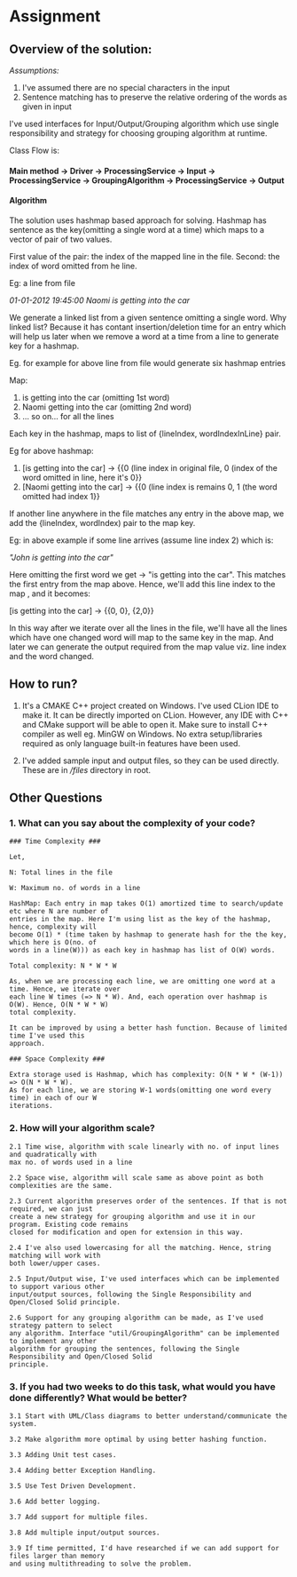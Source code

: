 # Assignment

## Overview of the solution:

*Assumptions:* 
1. I've assumed there are no special characters in the input
2. Sentence matching has to preserve the relative ordering of the words as given in input

I've used interfaces for Input/Output/Grouping algorithm which use single responsibility and 
strategy for choosing grouping algorithm at runtime.

Class Flow is:

#### Main method -> Driver -> ProcessingService -> Input -> ProcessingService -> GroupingAlgorithm -> ProcessingService -> Output ####

#### Algorithm ####
The solution uses hashmap based approach for solving.
Hashmap has sentence as the key(omitting a single word at a time) which maps to a vector of pair of 
two 
values.

First value of the pair: the index of the mapped line
in the file. Second: the index of word omitted from he line.


Eg: a line from file

*01-01-2012 19:45:00 Naomi is getting into the car*

We generate a linked list from a given sentence omitting a single word. Why linked list? Because 
it has contant insertion/deletion time for an entry which will help us later when we remove a 
word at a time from a line to generate key for a hashmap.

Eg. for example for above line from file would generate six hashmap entries

Map: 
1. is getting into the car (omitting 1st word)
2. Naomi getting into the car (omitting 2nd word)
3. ... so on... for all the lines

Each key in the hashmap, maps to list of {lineIndex, wordIndexInLine} pair.

Eg for above hashmap:

1. [is getting into the car] -> {{0 (line index in original file, 0 (index of the word omitted 
   in line, here it's 0}}
2. [Naomi getting into the car] -> {{0 (line index is remains 0, 1 (the word omitted had index 1}}


If another line anywhere in the file matches any entry in the above map, we add the {lineIndex, 
wordIndex) pair to the map key.

Eg: in above example if some line arrives (assume line index 2) which is: 

*"John is getting into the car"*

Here omitting the first word we get -> "is getting into the car". This matches the first entry 
from the map above. Hence, we'll add this line index to the map , and it becomes:

[is getting into the car] -> {{0, 0}, {2,0}}

In this way after we iterate over all the lines in the file, we'll have all the lines which have 
one changed word will map to the same key in the map. And later we can generate the output 
required from the map value viz. line index and the word changed.

## How to run?

1. It's a CMAKE C++ project created on Windows. I've used CLion IDE to make it. It can be directly 
   imported 
   on CLion. 
   However, any IDE with C++ and CMake support will be able to open it. Make sure to install C++ 
   compiler 
   as well eg. MinGW on Windows. No extra setup/libraries required as only language built-in 
   features have been used.

2. I've added sample input and output files, so they can be used directly. These are in */files* 
   directory in root.

## Other Questions
### 1. What can you say about the complexity of your code? ###

    
    ### Time Complexity ###
    
    Let,
    
    N: Total lines in the file
    
    W: Maximum no. of words in a line
    
    HashMap: Each entry in map takes O(1) amortized time to search/update etc where N are number of 
    entries in the map. Here I'm using list as the key of the hashmap, hence, complexity will
    become O(1) * (time taken by hashmap to generate hash for the the key, which here is O(no. of 
    words in a line(W))) as each key in hashmap has list of O(W) words.
    
    Total complexity: N * W * W

    As, when we are processing each line, we are omitting one word at a time. Hence, we iterate over 
    each line W times (=> N * W). And, each operation over hashmap is O(W). Hence, O(N * W * W) 
    total complexity.

    It can be improved by using a better hash function. Because of limited time I've used this 
    approach.

    ### Space Complexity ###

    Extra storage used is Hashmap, which has complexity: O(N * W * (W-1)) => O(N * W * W). 
    As for each line, we are storing W-1 words(omitting one word every time) in each of our W 
    iterations.

### 2. How will your algorithm scale? ###
    

    2.1 Time wise, algorithm with scale linearly with no. of input lines and quadratically with  
    max no. of words used in a line

    2.2 Space wise, algorithm will scale same as above point as both complexities are the same.

    2.3 Current algorithm preserves order of the sentences. If that is not required, we can just 
    create a new strategy for grouping algorithm and use it in our program. Existing code remains 
    closed for modification and open for extension in this way.

    2.4 I've also used lowercasing for all the matching. Hence, string matching will work with 
    both lower/upper cases.

    2.5 Input/Output wise, I've used interfaces which can be implemented to support various other
    input/output sources, following the Single Responsibility and Open/Closed Solid principle.

    2.6 Support for any grouping algorithm can be made, as I've used strategy pattern to select
    any algorithm. Interface "util/GroupingAlgorithm" can be implemented to implement any other 
    algorithm for grouping the sentences, following the Single Responsibility and Open/Closed Solid 
    principle.


### 3. If you had two weeks to do this task, what would you have done differently? What would be better? ###


    3.1 Start with UML/Class diagrams to better understand/communicate the system. 

    3.2 Make algorithm more optimal by using better hashing function.

    3.3 Adding Unit test cases.

    3.4 Adding better Exception Handling.

    3.5 Use Test Driven Development.

    3.6 Add better logging.

    3.7 Add support for multiple files.

    3.8 Add multiple input/output sources.

    3.9 If time permitted, I'd have researched if we can add support for files larger than memory 
    and using multithreading to solve the problem.


